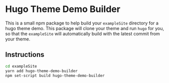 # Hugo Theme Demo Builder

This is a small npm package to help build your `exampleSite` directory for a hugo theme demo. This package will clone your theme and run `hugo` for you, so that the `exampleSite` will automatically build with the latest commit from your theme.

## Instructions

```sh
cd exampleSite
yarn add hugo-theme-demo-builder
npm set-script build hugo-theme-demo-builder
```
